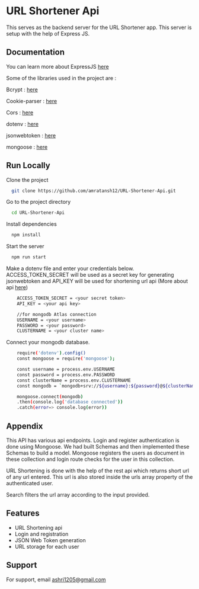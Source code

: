 
# URL Shortener Api

This serves as the backend server for the URL Shortener app. This server is setup with the help of Express JS. 


## Documentation

You can learn more about ExpressJS [here](https://expressjs.com/en/starter/installing.html)

Some of the libraries used in the project are :

Bcrypt : [here](https://www.npmjs.com/package/bcrypt)

Cookie-parser : [here](https://www.npmjs.com/package/cookie-parser) 

Cors : [here](https://www.npmjs.com/package/cors)

dotenv : [here](https://www.npmjs.com/package/dotenv)
 
jsonwebtoken : [here](https://www.npmjs.com/package/jsonwebtoken)

mongoose : [here](https://mongoosejs.com/docs/guide.html)


## Run Locally

Clone the project

```bash
  git clone https://github.com/amratansh12/URL-Shortener-Api.git
```

Go to the project directory

```bash
  cd URL-Shortener-Api
```

Install dependencies

```bash
  npm install
```

Start the server

```bash
  npm run start
```

Make a dotenv file and enter your credentials below. ACCESS_TOKEN_SECRET will be used as a secret key for generating jsonwebtoken and API_KEY will be used for shortening url api (More about api [here](https://apilayer.com/marketplace/short_url-api))

```bash
    ACCESS_TOKEN_SECRET = <your secret token>
    API_KEY = <your api key>

    //for mongodb Atlas connection
    USERNAME = <your username>
    PASSWORD = <your password>
    CLUSTERNAME = <your cluster name>
```
Connect your mongodb database.

```bash
    require('dotenv').config()
    const mongoose = require('mongoose');

    const username = process.env.USERNAME
    const password = process.env.PASSWORD
    const clusterName = process.env.CLUSTERNAME
    const mongodb = `mongodb+srv://${username}:${password}@${clusterName}.64waou1.mongodb.net/?retryWrites=true&w=majority`;

    mongoose.connect(mongodb)
    .then(console.log('database connected'))
    .catch(error=> console.log(error))
```

## Appendix

This API has various api endpoints. Login and register authentication is done using Mongoose. We had built Schemas and then implemented these Schemas to build a model. Mongoose registers the users as document in these collection and login route checks for the user in this collection.

URL Shortening is done with the help of the rest api which returns short url of any url entered. This url is also stored inside the urls array property of the authenticated user.

Search filters the url array according to the input provided.


## Features

- URL Shortening api
- Login and registration
- JSON Web Token generation
- URL storage for each user


## Support

For support, email ashri1205@gmail.com

